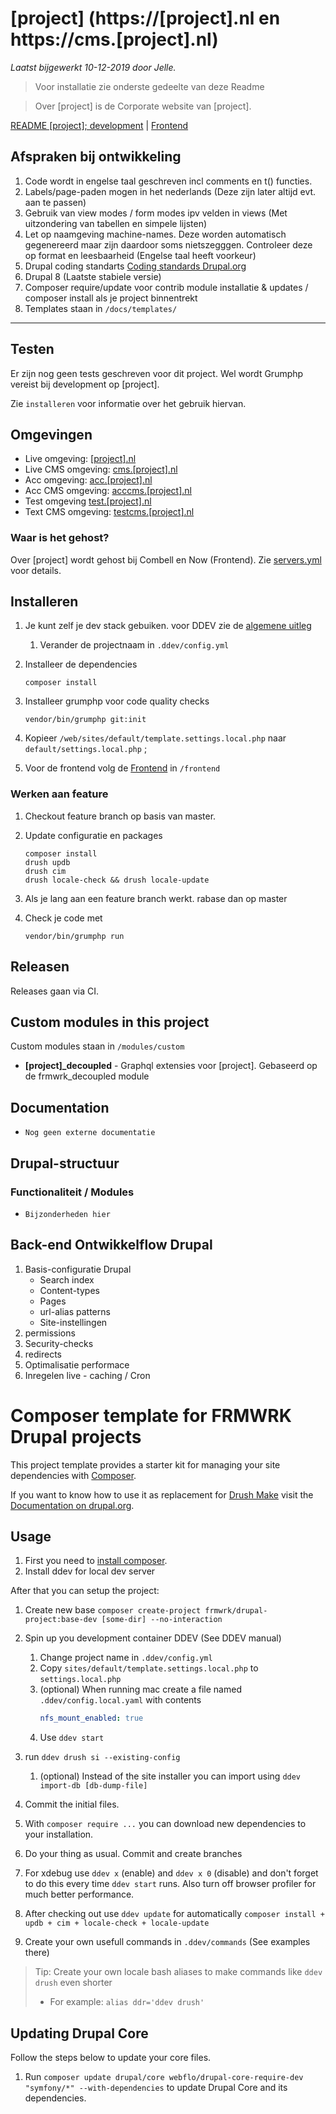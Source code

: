 
[project] (https://[project].nl en https://cms.[project].nl)
=====
_Laatst bijgewerkt 10-12-2019 door Jelle._

> Voor installatie zie onderste gedeelte van deze Readme

> Over [project] is de Corporate website van [project].

[README [project]; development](./README.md) | [Frontend](./frontend/README.md)

## Afspraken bij ontwikkeling
1. Code wordt in engelse taal geschreven incl comments en t() functies.
1. Labels/page-paden mogen in het nederlands (Deze zijn later altijd evt. aan te passen)
1. Gebruik van view modes / form modes ipv velden in views (Met uitzondering van tabellen en simpele lijsten)
1. Let op naamgeving machine-names. Deze worden automatisch gegenereerd maar zijn daardoor soms nietszegggen. Controleer deze op format en leesbaarheid (Engelse taal heeft voorkeur)
1. Drupal coding standarts [Coding standards Drupal.org](https://www.drupal.org/docs/develop/standards/coding-standards)
1. Drupal 8 (Laatste stabiele versie)
1. Composer require/update voor contrib module installatie & updates / composer install als je project binnentrekt
1. Templates staan in ```/docs/templates/```

********

## Testen

Er zijn nog geen tests geschreven voor dit project. Wel wordt Grumphp vereist bij development op [project].

Zie `installeren` voor informatie over het gebruik hiervan.

## Omgevingen
* Live omgeving: [[project].nl](https://[project].nl)
* Live CMS omgeving: [cms.[project].nl](https:cms.[project].nl)
* Acc omgeving: [acc.[project].nl](https://acc.[project].nl)
* Acc CMS omgeving:  [acccms.[project].nl](https://acccms.[project].nl)
* Test omgeving [test.[project].nl](https://test.[project].nl)
* Text CMS omgeving: [testcms.[project].nl](https://testcms.[project].nl)

### Waar is het gehost?
Over [project] wordt gehost bij Combell en Now (Frontend).
Zie [servers.yml](https://gitlab.frmwrk.nl/drupal/clients/blob/master/[project]/servers.yml) voor details.

## Installeren

1. Je kunt zelf je dev stack gebuiken. voor DDEV zie de [algemene uitleg](https://gitlab.frmwrk.nl/drupal/docs/blob/master/Best%20practices/DDEV%20local%20development.md)
   1. Verander de projectnaam in `.ddev/config.yml`

1. Installeer de dependencies
    ```
    composer install
    ```

1. Installeer grumphp voor code quality checks
    ```shell script
    vendor/bin/grumphp git:init
    ```

1. Kopieer ```/web/sites/default/template.settings.local.php``` naar ```default/settings.local.php```  ;

1. Voor de frontend volg de [Frontend](./frontend/README.md) in `/frontend`

### Werken aan feature

1. Checkout feature branch op basis van master.

1. Update configuratie en packages
    ```shell script
    composer install
    drush updb
    drush cim
    drush locale-check && drush locale-update
    ```

1. Als je lang aan een feature branch werkt. rabase dan op master

1. Check je code met
    ```shell script
    vendor/bin/grumphp run
    ```

## Releasen
Releases gaan via CI.

## Custom modules in this project

Custom modules staan in ```/modules/custom```

* **[project]_decoupled** - Graphql extensies voor [project]. Gebaseerd op de frmwrk_decoupled module

## Documentation

* `Nog geen externe documentatie`

## Drupal-structuur

### Functionaliteit / Modules

* `Bijzonderheden hier`

## Back-end Ontwikkelflow Drupal

1. Basis-configuratie Drupal
    * Search index
    * Content-types
    * Pages
    * url-alias patterns
    * Site-instellingen
1. permissions
1. Security-checks
1. redirects
1. Optimalisatie performace
1. Inregelen live - caching / Cron

# Composer template for FRMWRK Drupal projects

This project template provides a starter kit for managing your site
dependencies with [Composer](https://getcomposer.org/).

If you want to know how to use it as replacement for
[Drush Make](https://github.com/drush-ops/drush/blob/8.x/docs/make.md) visit
the [Documentation on drupal.org](https://www.drupal.org/node/2471553).

## Usage

1. First you need to [install composer](https://getcomposer.org/doc/00-intro.md#installation-linux-unix-osx).
1. Install ddev for local dev server

After that you can setup the project:

  1. Create new base
    ```
    composer create-project frmwrk/drupal-project:base-dev [some-dir] --no-interaction
    ```

  1.  Spin up you development container DDEV (See DDEV manual)

      1. Change project name in `.ddev/config.yml`
      1. Copy `sites/default/template.settings.local.php` to `settings.local.php`
      1. (optional) When running mac create a file named `.ddev/config.local.yaml` with contents
            ```yaml
           nfs_mount_enabled: true
            ```
      1. Use `ddev start`

  1.  run `ddev drush si --existing-config`

      1. (optional) Instead of the site installer you can import using `ddev import-db [db-dump-file]`

  1.  Commit the initial files.

  1. With `composer require ...` you can download new dependencies to your
installation.

  1. Do your thing as usual. Commit and create branches

  1. For xdebug use `ddev x` (enable) and `ddev x 0` (disable) and don't forget to do this every time `ddev start` runs. Also turn off browser profiler for much better performance.

  1. After checking out use `ddev update` for automatically `composer install + updb + cim + locale-check + locale-update`

  1. Create your own usefull commands in `.ddev/commands` (See examples there)

> Tip: Create your own locale bash aliases to make commands like `ddev drush` even shorter
>
>  - For example: `alias ddr='ddev drush'`

## Updating Drupal Core

Follow the steps below to update your core files.

1. Run `composer update drupal/core webflo/drupal-core-require-dev "symfony/*" --with-dependencies` to update Drupal Core and its dependencies.
